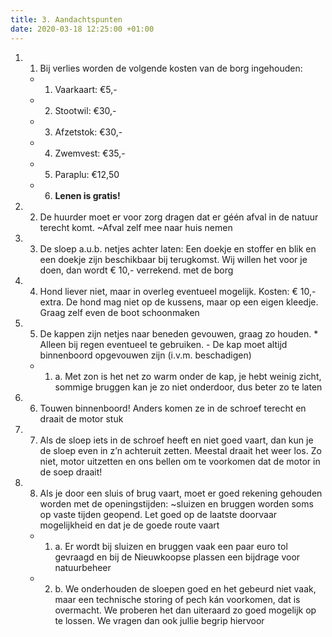 ```yaml
---
title: 3. Aandachtspunten
date: 2020-03-18 12:25:00 +01:00
---
```


1. 1) Bij verlies worden de volgende kosten van de borg ingehouden:

    * 1. Vaarkaart: €5,-
    * 2. Stootwil: €30,-
    * 3. Afzetstok: €30,-
    * 4. Zwemvest: €35,-
    * 5. Paraplu: €12,50
    * 6. **Lenen is gratis!**

2. 2) De huurder moet er voor zorg dragen dat er géén afval in de natuur terecht komt.  ~Afval zelf mee naar huis nemen
3. 3) De sloep a.u.b. netjes achter laten: Een doekje en stoffer en blik en een doekje zijn beschikbaar bij terugkomst.  Wij willen het voor je doen,  dan wordt € 10,- verrekend. met de borg
4. 4) Hond liever niet, maar in overleg eventueel mogelijk. Kosten: € 10,- extra. De hond mag niet op de kussens, maar op een eigen kleedje. Graag zelf even de boot schoonmaken
5. 5) De kappen zijn netjes naar beneden gevouwen,  graag zo houden.  * Alleen bij regen eventueel te gebruiken. - De kap moet altijd binnenboord opgevouwen zijn (i.v.m. beschadigen)

    * 1. a. Met zon is het net zo warm onder de kap,  je hebt weinig zicht,  sommige bruggen kan je zo niet onderdoor, dus beter zo te laten

6. 6) Touwen binnenboord! Anders komen ze in de schroef terecht en draait de motor stuk
7. 7) Als de sloep iets in de schroef heeft en niet goed vaart, dan kun je de sloep even in z’n achteruit zetten. Meestal draait het weer los. Zo niet, motor uitzetten en ons bellen om te voorkomen dat de motor in de soep draait!
8. 8) Als je door een sluis of brug vaart, moet er goed rekening gehouden worden met de openingstijden:   ~sluizen en bruggen worden soms op vaste tijden geopend. Let goed op de laatste doorvaar mogelijkheid en dat je de goede route vaart
    * 1. a. Er wordt  bij sluizen en bruggen vaak een paar euro tol gevraagd en bij de Nieuwkoopse plassen een bijdrage voor natuurbeheer
    * 2. b. We onderhouden de sloepen goed en het gebeurd niet vaak, maar een technische storing of pech kán voorkomen, dat is overmacht. We proberen het dan uiteraard zo goed mogelijk op te lossen. We vragen dan ook jullie begrip hiervoor
